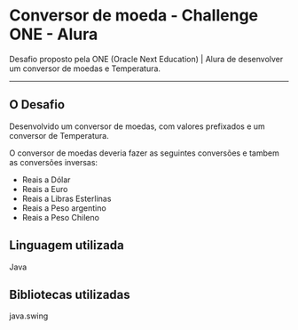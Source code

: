 # Conversor de moeda - Challenge ONE - Alura

Desafio proposto pela ONE (Oracle Next Education) | Alura de desenvolver um conversor de moedas e Temperatura.  

***

## O Desafio

Desenvolvido um conversor de moedas, com valores prefixados e um  conversor de Temperatura.

O conversor de moedas deveria fazer as seguintes conversões e tambem as conversões inversas:

* Reais a Dólar
* Reais a Euro
* Reais a Libras Esterlinas
* Reais a Peso argentino
* Reais a Peso Chileno

## Linguagem  utilizada 

Java

## Bibliotecas utilizadas

java.swing



